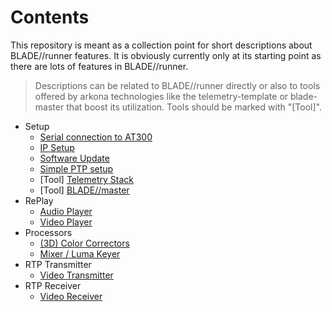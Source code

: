 # Contents

This repository is meant as a collection point for short descriptions about BLADE//runner features. 
It is obviously currently only at its starting point as there are lots of features in BLADE//runner.

> Descriptions can be related to BLADE//runner directly or also to tools offered by arkona technologies like the telemetry-template or blade-master that boost its utilization. Tools should be marked with "[Tool]".

- Setup
  - [Serial connection to AT300](https://github.com/arkona-technologies/blade-runner-user-guides/blob/main/setup/serial-connection.md)
  - [IP Setup](https://github.com/arkona-technologies/blade-runner-user-guides/blob/main/setup/ip.md)
  - [Software Update](setup/software-update.md)
  - [Simple PTP setup](setup/ptp.md)
  - [Tool] [Telemetry Stack](https://github.com/arkona-technologies/telemetry-template)
  - [Tool] [BLADE//master](setup/ember.md)
- RePlay
  - [Audio Player](replay/audio_player.md)
  - [Video Player](replay/video_player.md)
- Processors
  - [(3D) Color Correctors](processors/cc.md)
  - [Mixer / Luma Keyer](processors/mixer.md)
- RTP Transmitter
  - [Video Transmitter](rtp_transmitter/video_transmitter.md)
- RTP Receiver
  - [Video Receiver](rtp_receiver/video.md)
